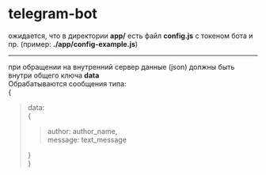 # telegram-bot
ожидается, что в директории **app/** есть файл **config.js** с токеном бота
и пр. (пример: **./app/config-example.js**)       

----

при обращении на внутренний сервер данные (json) должны быть внутри общего ключа **data**        
Обрабатываются сообщения типа: <br>
{ <br>
> data: <br>
> { <br>
>>
>> author: author_name, <br>
>> message: text_message <br>
>>
>
> } <br>
} <br>
